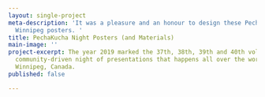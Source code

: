 ```yaml
---
layout: single-project
meta-description: 'It was a pleasure and an honour to design these PechaKucha Night
  Winnipeg posters. '
title: PechaKucha Night Posters (and Materials)
main-image: ''
project-excerpt: The year 2019 marked the 37th, 38th, 39th and 40th volumes of this
  community-driven night of presentations that happens all over the world, including
  Winnipeg, Canada.
published: false

---
```

